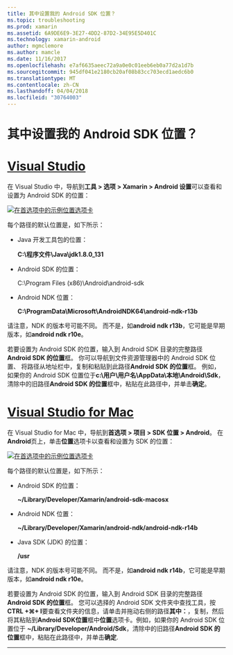```yaml
---
title: 其中设置我的 Android SDK 位置？
ms.topic: troubleshooting
ms.prod: xamarin
ms.assetid: 6A9DE6E9-3E27-4DD2-87D2-34E95E5D401C
ms.technology: xamarin-android
author: mgmclemore
ms.author: mamcle
ms.date: 11/16/2017
ms.openlocfilehash: e7af6635aeec72a9a0e0c01eeb6eb0a77d2a1d7b
ms.sourcegitcommit: 945df041e2180cb20af08b83cc703ecd1aedc6b0
ms.translationtype: MT
ms.contentlocale: zh-CN
ms.lasthandoff: 04/04/2018
ms.locfileid: "30764003"
---
```

# <a name="where-can-i-set-my-android-sdk-locations"></a>其中设置我的 Android SDK 位置？

# <a name="visual-studiotabvswin"></a>[Visual Studio](#tab/vswin)

在 Visual Studio 中，导航到**工具 > 选项 > Xamarin > Android 设置**可以查看和设置为 Android SDK 的位置：

[![在首选项中的示例位置选项卡](android-sdk-location-images/win/01-locations-sml.png)](android-sdk-location-images/win/01-locations.png#lightbox)

每个路径的默认位置是，如下所示：

- Java 开发工具包的位置： 

    **C:\\程序文件\\Java\\jdk1.8.0_131**

- Android SDK 的位置： 

    C:\\Program Files (x86)\\Android\\android-sdk

- Android NDK 位置： 

    **C:\\ProgramData\\Microsoft\\AndroidNDK64\\android-ndk-r13b**

请注意，NDK 的版本号可能不同。 而不是，如**android ndk r13b**，它可能是早期版本，如**android ndk r10e**。

若要设置为 Android SDK 的位置，输入到 Android SDK 目录的完整路径**Android SDK 的位置**框。 你可以导航到文件资源管理器中的 Android SDK 位置、 将路径从地址栏中，复制和粘贴到此路径**Android SDK 的位置**框。
例如，如果你的 Android SDK 位置位于**c:\\用户\\用户名\\AppData\\本地\\Android\\Sdk**，清除中的旧路径**Android SDK 的位置**框中，粘贴在此路径中，并单击**确定**。

# <a name="visual-studio-for-mactabvsmac"></a>[Visual Studio for Mac](#tab/vsmac)

在 Visual Studio for Mac 中，导航到**首选项 > 项目 > SDK 位置 > Android**。 在**Android**页上，单击**位置**选项卡以查看和设置为 SDK 的位置：

[![在首选项中的示例位置选项卡](android-sdk-location-images/mac/01-locations-sml.png)](android-sdk-location-images/mac/01-locations.png#lightbox)

每个路径的默认位置是，如下所示：

- Android SDK 的位置： 

    **~/Library/Developer/Xamarin/android-sdk-macosx**

- Android NDK 位置： 

    **~/Library/Developer/Xamarin/android-ndk/android-ndk-r14b**

- Java SDK (JDK) 的位置： 

    **/usr**

请注意，NDK 的版本号可能不同。 而不是，如**android ndk r14b**，它可能是早期版本，如**android ndk r10e**。

若要设置为 Android SDK 的位置，输入到 Android SDK 目录的完整路径**Android SDK 的位置**框。 您可以选择的 Android SDK 文件夹中查找工具，按**CTRL +&#8984;+ I**要查看文件夹的信息，请单击并拖动右侧的路径**其中：**，复制，然后将其粘贴到**Android SDK位置**框中**位置**选项卡。例如，如果你的 Android SDK 位置位于 **~/Library/Developer/Android/Sdk**，清除中的旧路径**Android SDK 的位置**框中，粘贴在此路径中，并单击**确定**.

-----
